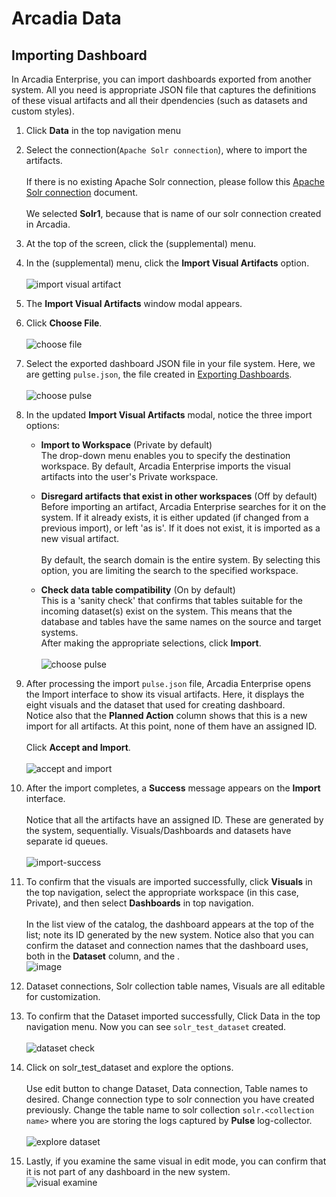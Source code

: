 # Arcadia Data

## Importing Dashboard

In Arcadia Enterprise, you can import dashboards exported from another system. 
All you need is appropriate JSON file that captures the definitions of these visual artifacts and all their dpendencies (such as datasets and custom styles).

1. Click **Data** in the top navigation menu
2. Select the connection(`Apache Solr connection`), where to import the artifacts.\
\
If there is no existing Apache Solr connection, please follow this [Apache Solr connection](http://documentation.arcadiadata.com/4.3.0.0/#pages/topics/conn-solr.html) document.\
\
We selected **Solr1**, because that is name of our solr connection created in Arcadia.
3. At the top of the screen, click the  (supplemental) menu.
4. In the  (supplemental) menu, click the **Import Visual Artifacts** option.\
\
![import visual artifact](images/import-visual-artifact.png)

5. The **Import Visual Artifacts** window modal appears.
6. Click **Choose File**.\
\
![choose file](images/choose-file.png)

7. Select the exported dashboard JSON file in your file system. Here, we are getting `pulse.json`, the file created in [Exporting Dashboards](http://documentation.arcadiadata.com/4.3.0.0/pages/topics/export-dash.html#export-dash).\
\
![choose pulse](images/choose-pulse.png)

8. In the updated **Import Visual Artifacts** modal, notice the three import options:

    * **Import to Workspace** (Private by default)\
    The drop-down menu enables you to specify the destination workspace. By default, Arcadia Enterprise imports the visual artifacts into the user's Private workspace.

    * **Disregard artifacts that exist in other workspaces** (Off by default)\
    Before importing an artifact, Arcadia Enterprise searches for it on the system. If it already exists, it is either updated (if changed from a previous import), or left 'as is'. If it does not exist, it is imported as a new visual artifact.\
    \
    By default, the search domain is the entire system. By selecting this option, you are limiting the search to the specified workspace.

    * **Check data table compatibility** (On by default)\
    This is a 'sanity check' that confirms that tables suitable for the incoming dataset(s) exist on the system. This means that the database and tables have the same names on the source and target systems.\
   After making the appropriate selections, click **Import**.\
   \
   ![choose pulse](images/choose-pulse.png)
9. After processing the import `pulse.json` file, Arcadia Enterprise opens the Import interface to show its visual artifacts. Here, it displays the eight visuals and the dataset that used for creating dashboard.
\
Notice also that the **Planned Action** column shows that this is a new import for all artifacts. At this point, none of them have an assigned ID.\
\
Click **Accept and Import**.\
\
![accept and import](images/accept-import.png)
10. After the import completes, a **Success** message appears on the **Import** interface.\
\
Notice that all the artifacts have an assigned ID. These are generated by the system, sequentially. Visuals/Dashboards and datasets have separate id queues.\
\
![import-success](images/import-success.png)

11. To confirm that the visuals are imported successfully, click **Visuals** in the top navigation, select the appropriate workspace (in this case, Private), and then select **Dashboards** in top navigation.\
\
In the list view of the catalog, the dashboard appears at the top of the list; note its ID generated by the new system. Notice also that you can confirm the dataset and connection names that the dashboard uses, both in the **Dataset** column, and the .
\
![image](images/check-import-success.png)

12. Dataset connections, Solr collection table names, Visuals are all editable for customization.
13. To confirm that the Dataset imported successfully, Click Data in the top navigation menu. Now you can see `solr_test_dataset` created.\
\
![dataset check](images/import-visual-artifact.png)
14. Click on solr_test_dataset and explore the options.\
\
Use edit button to change Dataset, Data connection, Table names to desired. Change connection type to solr connection you have created previously. Change the table name to solr collection `solr.<collection name>` where you are storing the logs captured by **Pulse** log-collector.\
\
![explore dataset](images/explore-dataset.png)
15. Lastly, if you examine the same visual in edit mode, you can confirm that it is not part of any dashboard in the new system.
\
![visual examine](images/examine-visuals.png)